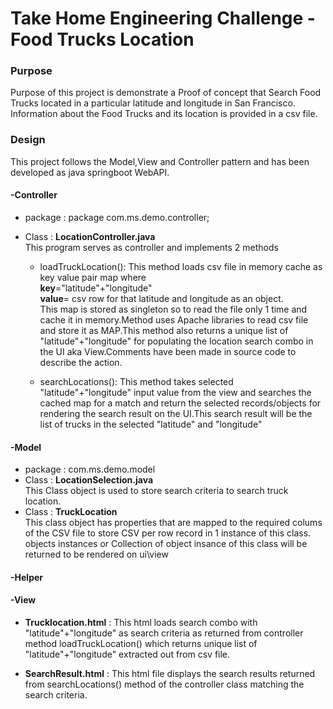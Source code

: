 # Take Home Engineering Challenge -  Food Trucks Location
### Purpose

Purpose of this project is demonstrate a Proof of concept that Search Food Trucks located in a particular latitude and longitude in San Francisco.
Information about the Food Trucks and its location is provided in a csv file.

### Design

This project follows the Model,View and Controller pattern and has been developed as java springboot WebAPI.
 
 #### -Controller
* package : package com.ms.demo.controller;
* Class : **LocationController.java**\
         This program serves as controller and implements 2 methods 

   *  loadTruckLocation(): This method loads csv file in memory cache as key value pair map where\
      **key**="latitude"+"longitude"\
      **value**= csv row for that latitude and longitude as an object.\
      This map is stored as singleton so to read the file only 1 time and cache it in memory.Method uses Apache libraries to read csv file and store it as MAP.This             method also returns a unique list of "latitude"+"longitude" for populating the location search combo in the UI aka View.Comments have been made in source code to         describe the action.
      
   *  searchLocations(): This method takes selected "latitude"+"longitude" input value from the view and searches the cached map for a match and return the selected       records/objects  for rendering the search result on the UI.This search result will be the list of trucks in the selected  "latitude" and "longitude"
      
 #### -Model
 * package : com.ms.demo.model
 * Class : **LocationSelection.java**\
           This Class object is used to store search criteria to search truck location.
 * Class : **TruckLocation**\
           This class object has properties that are mapped to the required colums of the CSV file to store CSV per row record in 1 instance of this class. objects                  instances or Collection of object insance of this class will be returned to be rendered on ui\view
           
 #### -Helper
           
 #### -View
 * **Trucklocation.html** : This html loads search combo with "latitude"+"longitude" as search criteria as returned from controller method loadTruckLocation() which returns    unique list of "latitude"+"longitude" extracted out from csv file.
 
 * **SearchResult.html** : This html file displays the search results returned from searchLocations() method of the controller class matching the search criteria.
